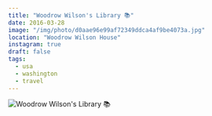 ```yaml
---
title: "Woodrow Wilson's Library 📚"
date: 2016-03-28
image: "/img/photo/d0aae96e99af72349ddca4af9be4073a.jpg"
location: "Woodrow Wilson House"
instagram: true
draft: false
tags:
  - usa
  - washington
  - travel
---
```


![Woodrow Wilson's Library 📚](/img/photo/d0aae96e99af72349ddca4af9be4073a.jpg)
